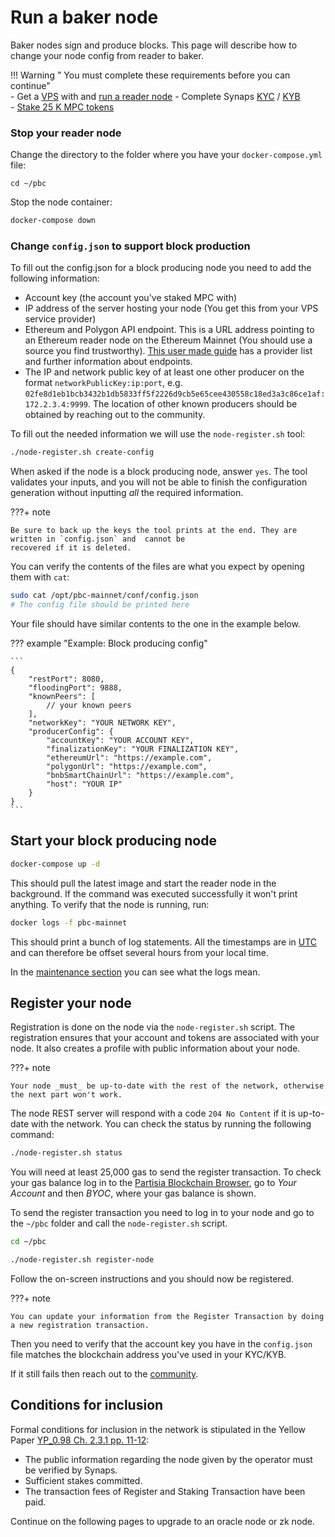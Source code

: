 # Run a baker node

Baker nodes sign and produce blocks. This page will describe how to change your node config from reader to baker.

!!! Warning " You must complete these requirements before you can continue"   
    - Get a [VPS](../pbc-fundamentals/dictionary.md#vps) with and [run a reader node](run-a-reader-node.md)
    - Complete Synaps  [KYC](complete-synaps-kyb.md#verification-process-for-individuals-kyc) / [KYB](complete-synaps-kyb.md#verification-process-for-businesses-kyb)   
    - [Stake 25 K MPC tokens](https://browser.partisiablockchain.com/node-operation)    



### Stop your reader node

Change the directory to the folder where you have your `docker-compose.yml` file:

```shell
cd ~/pbc
```

Stop the node container:

```bash
docker-compose down
```

### Change `config.json` to support block production

To fill out the config.json for a block producing node you need to add the following information:

- Account key (the account you've staked MPC with)
- IP address of the server hosting your node (You get this from your VPS service provider)
- Ethereum and Polygon API endpoint. This is a URL address pointing to an Ethereum reader node on the Ethereum Mainnet (You should use a source you find trustworthy). [This user made guide](https://docs.google.com/spreadsheets/d/1Eql-c0tGo5hDqUcFNPDx9v-6-rCYHzZGbITz2QKCljs/edit#gid=0) has a provider list and further information about endpoints.
- The IP and network public key of at least one other producer on the format `networkPublicKey:ip:port`, e.g. `02fe8d1eb1bcb3432b1db5833ff5f2226d9cb5e65cee430558c18ed3a3c86ce1af:172.2.3.4:9999`. The location of other known producers should be obtained by reaching out to the community.

To fill out the needed information we will use the `node-register.sh` tool:

```bash
./node-register.sh create-config
```

When asked if the node is a block producing node, answer `yes`.
The tool validates your inputs, and you will not be able to finish the configuration generation without inputting *all*
the required information.

???+ note

    Be sure to back up the keys the tool prints at the end. They are written in `config.json` and  cannot be
    recovered if it is deleted.

You can verify the contents of the files are what you expect by opening them with `cat`:

```bash
sudo cat /opt/pbc-mainnet/conf/config.json
# The config file should be printed here
```

Your file should have similar contents to the one in the example below.

??? example "Example: Block producing config"

    ```
    {
        "restPort": 8080,
        "floodingPort": 9888,
        "knownPeers": [
            // your known peers
        ],
        "networkKey": "YOUR NETWORK KEY",
        "producerConfig": {
            "accountKey": "YOUR ACCOUNT KEY",
            "finalizationKey": "YOUR FINALIZATION KEY",
            "ethereumUrl": "https://example.com",
            "polygonUrl": "https://example.com",
            "bnbSmartChainUrl": "https://example.com",
            "host": "YOUR IP"
        }
    }
    ```

## Start your block producing node

```bash
docker-compose up -d
```

This should pull the latest image and start the reader node in the background. If the command was executed successfully it won't print anything. To verify that the node is running, run:

````bash
docker logs -f pbc-mainnet
````

This should print a bunch of log statements. All the timestamps are in [UTC](https://en.wikipedia.org/wiki/Coordinated_Universal_Time) and can therefore be offset several hours from your local time.

In the [maintenance section](../node-operations/node-health-and-maintenance.md) you can see what the logs mean.

## Register your node


Registration is done on the node via the `node-register.sh` script. The registration ensures that your account and tokens are associated with your node. It also creates a profile with public information about your node.

???+ note

    Your node _must_ be up-to-date with the rest of the network, otherwise the next part won't work.

The node REST server will respond with a code `204 No Content` if it is up-to-date with the network.
You can check the status by running the following command:

```bash
./node-register.sh status
```

You will need at least 25,000 gas to send the register transaction. To check your gas balance log in to the
[Partisia Blockchain Browser](https://browser.partisiablockchain.com/account?tab=byoc), go to *Your Account* and then *BYOC*, where your
gas balance is shown.

To send the register transaction you need to log in to your node and go to the `~/pbc` folder and call the `node-register.sh` script.

```bash
cd ~/pbc
```

```bash
./node-register.sh register-node
```

Follow the on-screen instructions and you should now be registered.

???+ note

    You can update your information from the Register Transaction by doing a new registration transaction.

Then you need to verify that the account key you have in the `config.json` file matches the blockchain address you've used in your KYC/KYB.

If it still fails then reach out to the [community](../get-support-from-pbc-community.md).

## Conditions for inclusion

Formal conditions for inclusion in the network is stipulated in the Yellow Paper [YP_0.98 Ch. 2.3.1 pp. 11-12](https://drive.google.com/file/d/1OX7ljrLY4IgEA1O3t3fKNH1qSO60_Qbw/view):

- The public information regarding the node given by the operator must be verified by Synaps.
- Sufficient stakes committed.
- The transaction fees of Register and Staking Transaction have been paid.

Continue on the following pages to upgrade to an oracle node or zk node.